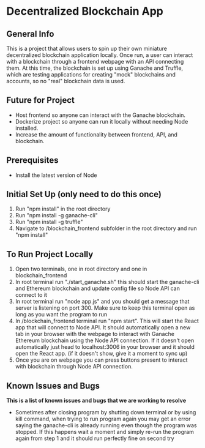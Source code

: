 # Decentralized Blockchain App

## General Info

This is a project that allows users to spin up their own miniature decentralized blockchain application locally. Once run, a user can interact with a blockchain through a frontend webpage with an API connecting them. At this time, the blockchain is set up using Ganache and Truffle, which are testing applications for creating "mock" blockchains and accounts, so no "real" blockchain data is used.

## Future for Project

- Host frontend so anyone can interact with the Ganache blockchain.
- Dockerize project so anyone can run it locally without needing Node installed.
- Increase the amount of functionality between frontend, API, and blockchain.

## Prerequisites

- Install the latest version of Node

## Initial Set Up (only need to do this once)

1. Run "npm install" in the root directory
2. Run "npm install -g ganache-cli"
3. Run "npm install -g truffle"
4. Navigate to /blockchain_frontend subfolder in the root directory and run "npm install"

## To Run Project Locally

1. Open two terminals, one in root directory and one in blockchain_frontend
2. In root terminal run "./start_ganache.sh" this should start the ganache-cli and Ethereum blockchain and update config file so Node API can connect to it
3. In root terminal run "node app.js" and you should get a message that server is listening on port 300. Make sure to keep this terminal open as long as you want the program to run
4. In /blockchain_frontend terminal run "npm start". This will start the React app that will connect to Node API. It should automatically open a new tab in your browser with the webpage to interact with Ganache Ethereum blockchain using the Node API connection. If it doesn't open automatically just head to localhost:3006 in your browser and it should open the React app. (if it doesn't show, give it a moment to sync up)
5. Once you are on webpage you can press buttons present to interact with blockchain through Node API connection.

## Known Issues and Bugs
**This is a list of known issues and bugs that we are working to resolve**
- Sometimes after closing program by shutting down terminal or by using kill command, when trying to run program again you may get an error saying the ganache-cli is already running even though the program was stopped. If this happens wait a moment and simply re-run the program again from step 1 and it should run perfectly fine on second try
